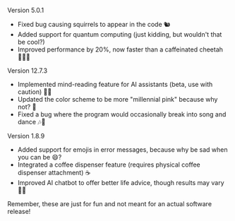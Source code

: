 Version 5.0.1
- Fixed bug causing squirrels to appear in the code 🐿️
- Added support for quantum computing (just kidding, but wouldn't that be cool?)
- Improved performance by 20%, now faster than a caffeinated cheetah 🏃‍♂️💨

Version 12.7.3
- Implemented mind-reading feature for AI assistants (beta, use with caution) 🧠🤖
- Updated the color scheme to be more "millennial pink" because why not? 💖
- Fixed a bug where the program would occasionally break into song and dance 🎶💃

Version 1.8.9
- Added support for emojis in error messages, because why be sad when you can be 😄?
- Integrated a coffee dispenser feature (requires physical coffee dispenser attachment) ☕️
- Improved AI chatbot to offer better life advice, though results may vary 🤷‍♂️

Remember, these are just for fun and not meant for an actual software release!
